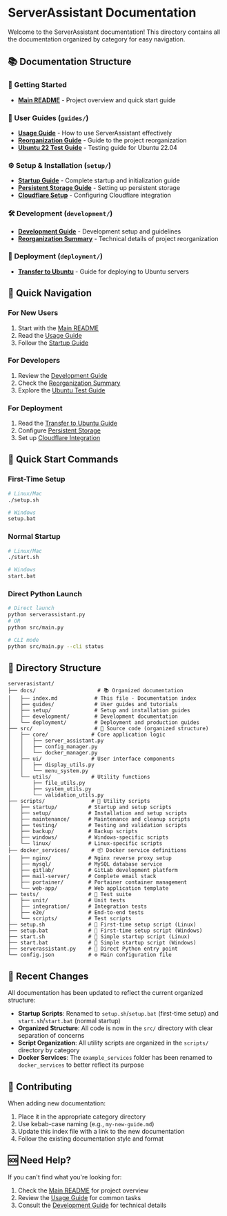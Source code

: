 # ServerAssistant Documentation

Welcome to the ServerAssistant documentation! This directory contains all the documentation organized by category for easy navigation.

## 📚 Documentation Structure

### 🚀 Getting Started
- **[Main README](../README.md)** - Project overview and quick start guide

### 📖 User Guides (`guides/`)
- **[Usage Guide](guides/usage-guide.md)** - How to use ServerAssistant effectively
- **[Reorganization Guide](guides/reorganization-guide.md)** - Guide to the project reorganization
- **[Ubuntu 22 Test Guide](guides/ubuntu22-test-guide.md)** - Testing guide for Ubuntu 22.04

### ⚙️ Setup & Installation (`setup/`)
- **[Startup Guide](setup/startup-guide.md)** - Complete startup and initialization guide
- **[Persistent Storage Guide](setup/persistent-storage-guide.md)** - Setting up persistent storage
- **[Cloudflare Setup](setup/cloudflare-setup.md)** - Configuring Cloudflare integration

### 🛠️ Development (`development/`)
- **[Development Guide](development/development-guide.md)** - Development setup and guidelines
- **[Reorganization Summary](development/reorganization-summary.md)** - Technical details of project reorganization

### 🚀 Deployment (`deployment/`)
- **[Transfer to Ubuntu](deployment/transfer-to-ubuntu.md)** - Guide for deploying to Ubuntu servers

## 🎯 Quick Navigation

### For New Users
1. Start with the [Main README](../README.md)
2. Read the [Usage Guide](guides/usage-guide.md)
3. Follow the [Startup Guide](setup/startup-guide.md)

### For Developers
1. Review the [Development Guide](development/development-guide.md)
2. Check the [Reorganization Summary](development/reorganization-summary.md)
3. Explore the [Ubuntu Test Guide](guides/ubuntu22-test-guide.md)

### For Deployment
1. Read the [Transfer to Ubuntu Guide](deployment/transfer-to-ubuntu.md)
2. Configure [Persistent Storage](setup/persistent-storage-guide.md)
3. Set up [Cloudflare Integration](setup/cloudflare-setup.md)

## 🚀 Quick Start Commands

### First-Time Setup
```bash
# Linux/Mac
./setup.sh

# Windows
setup.bat
```

### Normal Startup
```bash
# Linux/Mac
./start.sh

# Windows
start.bat
```

### Direct Python Launch
```bash
# Direct launch
python serverassistant.py
# OR
python src/main.py

# CLI mode
python src/main.py --cli status
```

## 📁 Directory Structure

```
serverasistant/
├── docs/                    # 📚 Organized documentation
│   ├── index.md            # This file - Documentation index
│   ├── guides/             # User guides and tutorials
│   ├── setup/              # Setup and installation guides
│   ├── development/        # Development documentation
│   └── deployment/         # Deployment and production guides
├── src/                    # 🐍 Source code (organized structure)
│   ├── core/              # Core application logic
│   │   ├── server_assistant.py
│   │   ├── config_manager.py
│   │   └── docker_manager.py
│   ├── ui/                # User interface components
│   │   ├── display_utils.py
│   │   └── menu_system.py
│   └── utils/             # Utility functions
│       ├── file_utils.py
│       ├── system_utils.py
│       └── validation_utils.py
├── scripts/               # 🔧 Utility scripts
│   ├── startup/          # Startup and setup scripts
│   ├── setup/            # Installation and setup scripts
│   ├── maintenance/      # Maintenance and cleanup scripts
│   ├── testing/          # Testing and validation scripts
│   ├── backup/           # Backup scripts
│   ├── windows/          # Windows-specific scripts
│   └── linux/            # Linux-specific scripts
├── docker_services/       # 📦 Docker service definitions
│   ├── nginx/            # Nginx reverse proxy setup
│   ├── mysql/            # MySQL database service
│   ├── gitlab/           # GitLab development platform
│   ├── mail-server/      # Complete email stack
│   ├── portainer/        # Portainer container management
│   └── web-app/          # Web application template
├── tests/                # 🧪 Test suite
│   ├── unit/             # Unit tests
│   ├── integration/      # Integration tests
│   ├── e2e/              # End-to-end tests
│   └── scripts/          # Test scripts
├── setup.sh              # 🔧 First-time setup script (Linux)
├── setup.bat             # 🔧 First-time setup script (Windows)
├── start.sh              # 🚀 Simple startup script (Linux)
├── start.bat             # 🚀 Simple startup script (Windows)
├── serverassistant.py    # 🐍 Direct Python entry point
└── config.json           # ⚙️ Main configuration file
```

## 🔄 Recent Changes

All documentation has been updated to reflect the current organized structure:

- **Startup Scripts**: Renamed to `setup.sh`/`setup.bat` (first-time setup) and `start.sh`/`start.bat` (normal startup)
- **Organized Structure**: All code is now in the `src/` directory with clear separation of concerns
- **Script Organization**: All utility scripts are organized in the `scripts/` directory by category
- **Docker Services**: The `example_services` folder has been renamed to `docker_services` to better reflect its purpose

## 📝 Contributing

When adding new documentation:
1. Place it in the appropriate category directory
2. Use kebab-case naming (e.g., `my-new-guide.md`)
3. Update this index file with a link to the new documentation
4. Follow the existing documentation style and format

## 🆘 Need Help?

If you can't find what you're looking for:
1. Check the [Main README](../README.md) for project overview
2. Review the [Usage Guide](guides/usage-guide.md) for common tasks
3. Consult the [Development Guide](development/development-guide.md) for technical details 